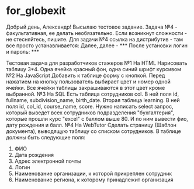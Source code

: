 # for_globexit
Добрый день, Александр!
Высылаю тестовое задание. Задача №4 - факультативная, ее делать необязательно. Если возникнут сложности - не стесняйтесь, пишите.
 Для задачи №4 ссылка на дистрибутив - там все просто устанавливается: Далее, далее  - ***
После установки логин и пароль: ***
 
Тестовая задача для разработчиков стажеров
№1 На HTML
Нарисовать таблицу 3*4. Одна ячейка красный фон, одна синий шрифт курсивом
№2 На JavaScript
Добавить к таблице форму с кнопкой. Перед нажатием на кнопку пользователь выбирает цвет и номер одной ячейки. Все ячейки таблицы закрашиваются в этот цвет кроме выбранной.
№3 На SQL
Есть таблица сотрудников col. В ней поля id, fullname, subdivision_name, birth_date. Вторая таблица learning. В ней поля id, col_id, course_name, score. Нужно написать select запрос,
который выведет всех сотрудников подразделения "бухгалтерия", которые прошли курс "excel" с баллом выше 80. И по ним вывести фио, дату рождения и балл.
№4 На WebTutor
Сделать страницу (Шаблон документа), выводящую таблицу со списком сотрудников. В таблице должны быть следующие поля:
1. ФИО
2. Дата рождения
3. Адрес электронной почты
4. Логин
5. Наименование организации, к которой прикреплен сотрудник
6. Наименование региона, к которому принадлежит организация

